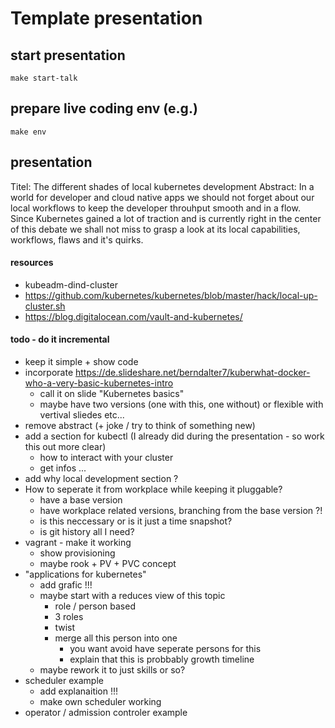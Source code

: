 
# Template presentation

## start presentation
```
make start-talk
```

## prepare live coding env (e.g.)
```
make env
```


## presentation
Titel: The different shades of local kubernetes development
Abstract:
In a world for developer and cloud native apps we should not forget about our local workflows to keep the developer throuhput smooth and in a flow. Since Kubernetes gained a lot of traction and is currently right in the center of this debate we shall not miss to grasp a look at its local capabilities, workflows, flaws and it's quirks.

#### resources
- kubeadm-dind-cluster
- https://github.com/kubernetes/kubernetes/blob/master/hack/local-up-cluster.sh
- https://blog.digitalocean.com/vault-and-kubernetes/

#### todo - do it incremental
- keep it simple + show code
- incorporate https://de.slideshare.net/berndalter7/kuberwhat-docker-who-a-very-basic-kubernetes-intro
    - call it on slide "Kubernetes basics"
    - maybe have two versions (one with this, one without) or flexible with vertival sliedes etc...
- remove abstract (+ joke / try to think of something new)
- add a section for kubectl (I already did during the presentation - so work this out more clear)
    - how to interact with your cluster
    - get infos ...
- add why local development section ?
- How to seperate it from workplace while keeping it pluggable?
    - have a base version
    - have workplace related versions, branching from the base version ?!
    - is this neccessary or is it just a time snapshot?
    - is git history all I need?
- vagrant - make it working
    - show provisioning
    - maybe rook + PV + PVC concept
- "applications for kubernetes"
    - add grafic !!!
    - maybe start with a reduces view of this topic
        - role / person based
        - 3 roles
        - twist
        - merge all this person into one
            - you want avoid have seperate persons for this
            - explain that this is probbably growth timeline
    - maybe rework it to just skills or so?
- scheduler example
    - add explanaition !!!
    - make own scheduler working
- operator / admission controler example
